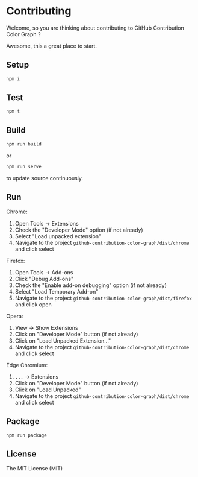 Contributing
============

Welcome, so you are thinking about contributing to GitHub Contribution
Color Graph ?

Awesome, this a great place to start.

Setup
-----

```bash
npm i
```

Test
----

```bash
npm t
```

Build
-----

```bash
npm run build
```

or

```bash
npm run serve
```

to update source continuously.

Run
---

Chrome:

1. Open Tools -> Extensions
2. Check the "Developer Mode" option (if not already)
3. Select "Load unpacked extension"
4. Navigate to the project `github-contribution-color-graph/dist/chrome` and click select

Firefox:

1. Open Tools -> Add-ons
2. Click "Debug Add-ons"
3. Check the "Enable add-on debugging" option (if not already)
4. Select "Load Temporary Add-on"
5. Navigate to the project `github-contribution-color-graph/dist/firefox` and click open
  
Opera:

1. View -> Show Extensions
2. Click on "Developer Mode" button (if not already)
3. Click on "Load Unpacked Extension..."
4. Navigate to the project `github-contribution-color-graph/dist/chrome` and click select
  
Edge Chromium:

1. `...` -> Extensions
2. Click on "Developer Mode" button (if not already)
3. Click on "Load Unpacked"
4. Navigate to the project `github-contribution-color-graph/dist/chrome` and click select

Package
-------

```bash
npm run package
```

License
-------

The MIT License (MIT)
